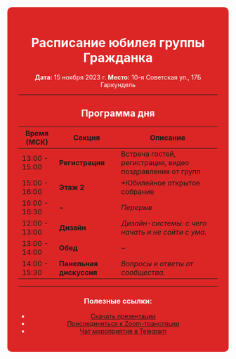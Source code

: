 <div style="background: #dc2626; padding: 25px; border-radius: 10px; color: white; text-align: center;">

# Расписание юбилея группы Гражданка

**Дата:** 15 ноября 2023 г.
**Место:** 10-я Советская ул., 17Б Гаркундель

---

## Программа дня

| Время (МСК) | Секция | Описание |
|-------------|--------|----------|
| 13:00 - 15:00 | **Регистрация** | Встреча гостей, регистрация, видео поздравления от групп |
| 15:00 - 16:00 | **Этаж 2** | *Юбилейное открытое собрание|
| 16:00 - 16:30 | ~ | *Перерыв* |
| 12:00 - 13:00 | **Дизайн** | *Дизайн-системы: с чего начать и не сойти с ума.* |
| 13:00 - 14:00 | **Обед** | ~ |
| 14:00 - 15:30 | **Панельная дискуссия** | *Вопросы и ответы от сообщества.* |

---

### Полезные ссылки:
- [Скачать презентации](./presentations.zip)
- [Присоединиться к Zoom-трансляции](https://zoom.us/j/123456789)
- [Чат мероприятия в Telegram](https://t.me/event_chat)
